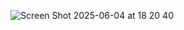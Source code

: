 ![Screen Shot 2025-06-04 at 18 20 40](https://github.com/user-attachments/assets/fbd4de6d-fd6a-4e1e-b352-0a3b98b7a432)
